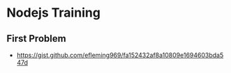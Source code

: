 # Nodejs Training

## First Problem

* https://gist.github.com/efleming969/fa152432af8a10809e1694603bda547d

